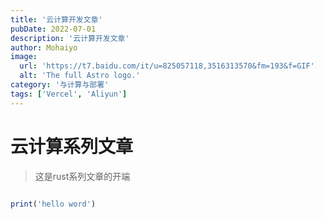 ```yaml
---
title: '云计算开发文章'
pubDate: 2022-07-01
description: '云计算开发文章'
author: Mohaiyo
image:
  url: 'https://t7.baidu.com/it/u=825057118,3516313570&fm=193&f=GIF'
  alt: 'The full Astro logo.'
category: '与计算与部署'
tags: ['Vercel', 'Aliyun']
---
```


# 云计算系列文章

> 这是rust系列文章的开端

```ruby

print('hello word')
```
